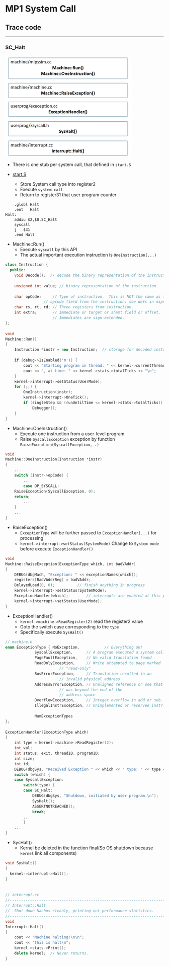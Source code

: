 # MP1 System Call

## Trace code

*** 

### SC_Halt

![SC_Halt](image/SC_Halt.png)

*  There is one stub per system call, that defined in `start.S`

* [start.S](code/test/start.S)
  * Store System call type into register2
  * Execute `system call`
  * Return to register31 that user program counter

```assembly
	.globl Halt
	.ent   Halt
Halt:
	addiu $2,$0,SC_Halt
	syscall
	j	$31
	.end Halt
```

* Machine::Run()
  * Execute `syscall` by this API
  * The actual important execution instruction is `OneInstruction(...)`
```cc
class Instruction {
  public:
    void Decode();	// decode the binary representation of the instruction

    unsigned int value; // binary representation of the instruction

    char opCode;     // Type of instruction.  This is NOT the same as the
    		     // opcode field from the instruction: see defs in mips.h
    char rs, rt, rd; // Three registers from instruction.
    int extra;       // Immediate or target or shamt field or offset.
                     // Immediates are sign-extended.
};

void
Machine::Run()
{
    Instruction *instr = new Instruction;  // storage for decoded instruction

    if (debug->IsEnabled('m')) {
        cout << "Starting program in thread: " << kernel->currentThread->getName();
		cout << ", at time: " << kernel->stats->totalTicks << "\n";
    }
    kernel->interrupt->setStatus(UserMode);
    for (;;) {
        OneInstruction(instr);
		kernel->interrupt->OneTick();
		if (singleStep && (runUntilTime <= kernel->stats->totalTicks))
	  		Debugger();
    }
}
```

* Machine::OneInstruction()
  * Execute one instruction from a user-level program
  * Raise `SyscallException` exception by function `RaiseException(SyscallException, .)`
```cc
void
Machine::OneInstruction(Instruction *instr)
{
    ...
    switch (instr->opCode) {
        ...
        case OP_SYSCALL:
	RaiseException(SyscallException, 0);
	return; 
        ...
    }
    ...
}
```

* RaiseException()
  * `ExceptionType` will be further passed to `ExceptionHandler(...)` for processing
  * `kernel->interrupt->setStatus(SystemMode)` Change to `System mode` before execute `ExceptionHandler()`

```cc
void
Machine::RaiseException(ExceptionType which, int badVAddr)
{
    DEBUG(dbgMach, "Exception: " << exceptionNames[which]);
    registers[BadVAddrReg] = badVAddr;
    DelayedLoad(0, 0);			// finish anything in progress
    kernel->interrupt->setStatus(SystemMode);
    ExceptionHandler(which);		// interrupts are enabled at this point
    kernel->interrupt->setStatus(UserMode);
}
```

* ExceptionHandler()
  * `kernel->machine->ReadRegister(2)` read the register2 value
  * Goto the switch case corresponding to the `type`
  * Specifically execute `SysHalt()`

```cc
// machine.h
enum ExceptionType { NoException,           // Everything ok!
		     SyscallException,      // A program executed a system call.
		     PageFaultException,    // No valid translation found
		     ReadOnlyException,     // Write attempted to page marked 
					    // "read-only"
		     BusErrorException,     // Translation resulted in an 
					    // invalid physical address
		     AddressErrorException, // Unaligned reference or one that
					    // was beyond the end of the
					    // address space
		     OverflowException,     // Integer overflow in add or sub.
		     IllegalInstrException, // Unimplemented or reserved instr.
		     
		     NumExceptionTypes
};

ExceptionHandler(ExceptionType which)
{
    int type = kernel->machine->ReadRegister(2);
	int val;
    int status, exit, threadID, programID;
	int size;
	int id;
	DEBUG(dbgSys, "Received Exception " << which << " type: " << type << "\n");
    switch (which) {
    case SyscallException:
      	switch(type) {
      	case SC_Halt:
			DEBUG(dbgSys, "Shutdown, initiated by user program.\n");
			SysHalt();
			ASSERTNOTREACHED();
			break;
        ...
        }
    ...
}
```

* SysHalt()
  * Kernel be deleted in the function final(So OS shutdown because `kernel` link all components)
```cc
void SysHalt()
{
  kernel->interrupt->Halt();
}


// interrupt.cc
//----------------------------------------------------------------------
// Interrupt::Halt
// 	Shut down Nachos cleanly, printing out performance statistics.
//----------------------------------------------------------------------
void
Interrupt::Halt()
{
    cout << "Machine halting!\n\n";
    cout << "This is halt\n";
    kernel->stats->Print();
    delete kernel;	// Never returns.
}
```
